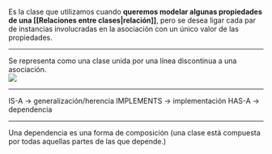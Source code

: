Es la clase que utilizamos cuando **queremos modelar algunas propiedades de una [[Relaciones entre clases|relación]]**, pero se desea ligar cada par de instancias involucradas en la asociación con un único valor de las propiedades.  
***  
Se representa como una clase unida por una línea discontinua a una asociación.  
![](http://127.0.0.1:39559/paste-715bfe9a470f64547d80c29ad8adc75a659ae0c5.jpg)
***
IS-A → generalización/herencia
IMPLEMENTS → implementación
HAS-A → dependencia
***
Una dependencia es una forma de composición (una clase está compuesta por todas aquellas partes de las que depende.)